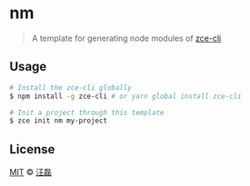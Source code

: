 # nm

> A template for generating node modules of [zce-cli](https://github.com/zce/zce-cli)

## Usage

```sh
# Install the zce-cli globally
$ npm install -g zce-cli # or yarn global install zce-cli

# Init a project through this template
$ zce init nm my-project
```

## License

[MIT](LICENSE) &copy; [汪磊](https://zce.me/)
